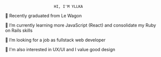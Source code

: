                           HI, I'M YLLKA

🚀 Recently graduated from Le Wagon

🌱 I’m currently learning more JavaScript (React) and consolidate my Ruby on Rails skills

🔭 I’m looking for a job as fullstack web developer

💎 I'm also interested in UX/UI and I value good design





